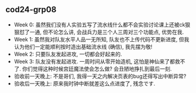 cod24-grp08
-----------

- Week 0: 虽然我们没有人实验五写了流水线什么都不会实验讨论课上还被ck狠狠怼了一通, 但不论怎么讲, 会战兵力是三个人三周对三个功能点, 优势在我.
- Week 1: 虽然我对队友水平人品一无所知, 队友也不上传代码不更新进度, 但我认为他们一定能顺利按时造出基础流水线 (确信), 我先摆为敬!
- Week 2: 只要队友发起进攻, 一切都会好起来的.
- Week 3: 队友没有发起进攻. 一周时间从零开始造机, 这怕是神仙来了都救不了. 你们觉得这种时候宫廷魔法使会怎么做? 会丑陋地挣扎到最后一刻.
- 验收前一天晚上: 不是哥们, 我得一天之内解决页表的bug还得写出中断异常?
- 验收后一天晚上: 原来我时钟中断就差这么点进度了, 残念です.
